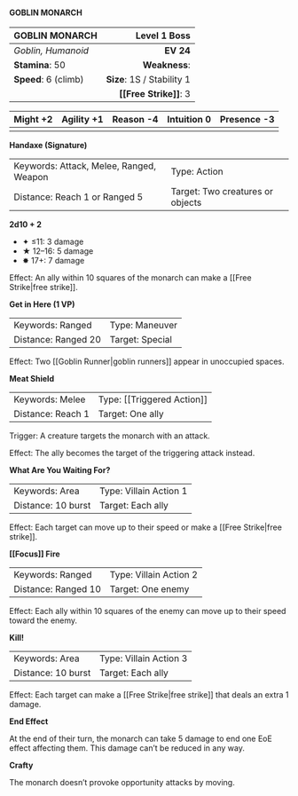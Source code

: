 #### GOBLIN MONARCH

| GOBLIN MONARCH       |           **Level 1 Boss** |
| :------------------- | -------------------------: |
| *Goblin, Humanoid*   |                  **EV 24** |
| **Stamina**: 50      |              **Weakness**: |
| **Speed**: 6 (climb) | **Size**: 1S / Stability 1 |
|                      |     **[[Free Strike]]**: 3 |

| **Might** +2 | **Agility** +1 | **Reason** -4 | **Intuition** 0 | **Presence** -3 |
| ------------ | -------------- | ------------- | --------------- | --------------- |
|              |                |               |                 |                 |

**Handaxe (Signature)**

|                                         |                                  |
| :-------------------------------------- | :------------------------------- |
| Keywords: Attack, Melee, Ranged, Weapon | Type: Action                     |
| Distance: Reach 1 or Ranged 5           | Target: Two creatures or objects |

**2d10 + 2**

- ✦ ≤11: 3 damage
- ★ 12–16: 5 damage
- ✸ 17+: 7 damage

Effect: An ally within 10 squares of the monarch can make a [[Free Strike|free strike]].

**Get in Here (1 VP)**

|                     |                 |
| :------------------ | :-------------- |
| Keywords: Ranged    | Type: Maneuver  |
| Distance: Ranged 20 | Target: Special |

Effect: Two [[Goblin Runner|goblin runners]] appear in unoccupied spaces.

**Meat Shield**

|                   |                            |
| :---------------- | :------------------------- |
| Keywords: Melee   | Type: [[Triggered Action]] |
| Distance: Reach 1 | Target: One ally           |

Trigger: A creature targets the monarch with an attack.

Effect: The ally becomes the target of the triggering attack instead.

**What Are You Waiting For?**

|                    |                        |
| :----------------- | :--------------------- |
| Keywords: Area     | Type: Villain Action 1 |
| Distance: 10 burst | Target: Each ally      |

Effect: Each target can move up to their speed or make a [[Free Strike|free strike]].

**[[Focus]] Fire**

|                     |                        |
| :------------------ | :--------------------- |
| Keywords: Ranged    | Type: Villain Action 2 |
| Distance: Ranged 10 | Target: One enemy      |

Effect: Each ally within 10 squares of the enemy can move up to their speed toward the enemy.

**Kill!**

|                    |                        |
| :----------------- | :--------------------- |
| Keywords: Area     | Type: Villain Action 3 |
| Distance: 10 burst | Target: Each ally      |

Effect: Each target can make a [[Free Strike|free strike]] that deals an extra 1 damage.

**End Effect**

At the end of their turn, the monarch can take 5 damage to end one EoE effect affecting them. This damage can’t be reduced in any way.

**Crafty**

The monarch doesn’t provoke opportunity attacks by moving.
